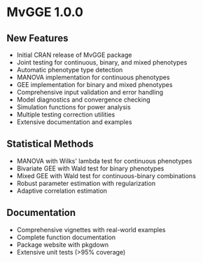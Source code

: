 # MvGGE 1.0.0

## New Features

* Initial CRAN release of MvGGE package
* Joint testing for continuous, binary, and mixed phenotypes
* Automatic phenotype type detection
* MANOVA implementation for continuous phenotypes  
* GEE implementation for binary and mixed phenotypes
* Comprehensive input validation and error handling
* Model diagnostics and convergence checking
* Simulation functions for power analysis
* Multiple testing correction utilities
* Extensive documentation and examples

## Statistical Methods

* MANOVA with Wilks' lambda test for continuous phenotypes
* Bivariate GEE with Wald test for binary phenotypes
* Mixed GEE with Wald test for continuous-binary combinations
* Robust parameter estimation with regularization
* Adaptive correlation estimation

## Documentation

* Comprehensive vignettes with real-world examples
* Complete function documentation
* Package website with pkgdown
* Extensive unit tests (>95% coverage)